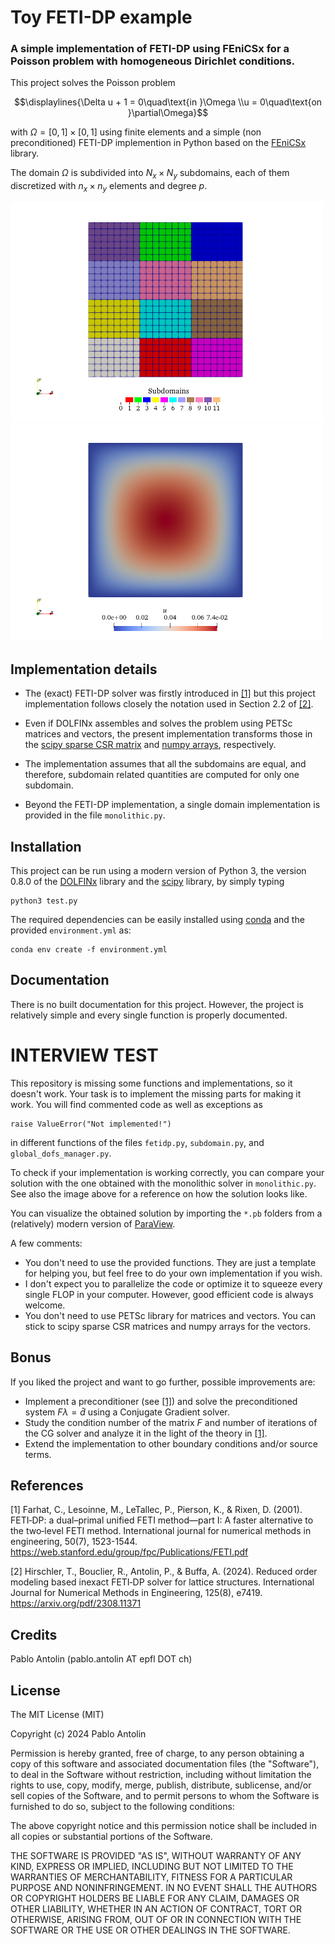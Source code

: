 # Toy FETI-DP example
### A simple implementation of FETI-DP using FEniCSx for a Poisson problem with homogeneous Dirichlet conditions.

This project solves the Poisson problem
```math
\displaylines{\Delta u + 1 = 0\quad\text{in }\Omega \\u = 0\quad\text{on }\partial\Omega}
```
with $\Omega=[0,1]\times[0,1]$ using finite elements and a simple (non preconditioned) FETI-DP implemention in Python based on the [FEniCSx](https://fenicsproject.org/documentation/) library.

The domain $\Omega$ is subdivided into $N_x\times N_y$ subdomains, each of them discretized with $n_x\times n_y$ elements and degree $p$.


<img src="subdomains.png" alt="drawing" width="500"/> <img src="solution.png" alt="drawing" width="500"/>

## Implementation details

* The (exact) FETI-DP solver was firstly introduced in [[1]](#1) but this project implementation follows closely the notation used in Section 2.2 of [[2]](#2).

* Even if DOLFINx assembles and solves the problem using PETSc matrices and vectors, the present implementation transforms those in the [scipy sparse CSR matrix](https://docs.scipy.org/doc/scipy/reference/generated/scipy.sparse.csr_matrix.html) and [numpy arrays](https://numpy.org/doc/stable/reference/generated/numpy.array.html), respectively.

* The implementation assumes that all the subdomains are equal, and therefore, subdomain related quantities are computed for only one subdomain.

* Beyond the FETI-DP implementation, a single domain implementation is provided in the file `monolithic.py`.

## Installation

This project can be run using a modern version of Python 3, the version 0.8.0 of the [DOLFINx](https://github.com/FEniCS/dolfinx) library and the [scipy](https://scipy.org) library, by simply typing
```
python3 test.py
```

The required dependencies can be easily installed using [conda](https://conda.io/projects/conda/en/latest/user-guide/install/index.html) and the provided `environment.yml` as:
```
conda env create -f environment.yml
```

## Documentation
There is no built documentation for this project. However, the project is relatively simple and every single function is properly documented.

# INTERVIEW TEST

This repository is missing some functions and implementations, so it doesn't work.
Your task is to implement the missing parts for making it work.
You will find commented code as well as exceptions as
```
raise ValueError("Not implemented!")
```
in different functions of the files `fetidp.py`, `subdomain.py`, and `global_dofs_manager.py`.

To check if your implementation is working correctly, you can compare your solution with the one obtained with the monolithic solver in `monolithic.py`. See also the image above for a reference on how the solution looks like.

You can visualize the obtained solution by importing the `*.pb` folders from a (relatively) modern version of [ParaView](https://www.paraview.org).

A few comments:
* You don't need to use the provided functions. They are just a template for helping you, but feel free to do your own implementation if you wish.
* I don't expect you to parallelize the code or optimize it to squeeze every single FLOP in your computer. However, good efficient code is always welcome.
* You don't need to use PETSc library for matrices and vectors. You can stick to scipy sparse CSR matrices and numpy arrays for the vectors.


## Bonus
If you liked the project and want to go further, possible improvements are:
* Implement a preconditioner (see [[1]](#1)) and solve the preconditioned system $F \lambda = \bar{d}$ using a Conjugate Gradient solver.
* Study the condition number of the matrix $F$ and number of iterations of the CG solver and analyze it in the light of the theory in [[1]](#1).
* Extend the implementation to other boundary conditions and/or source terms.
## References
<a id="1">[1]</a> 
Farhat, C., Lesoinne, M., LeTallec, P., Pierson, K., & Rixen, D. (2001).
FETI‐DP: a dual–primal unified FETI method—part I: A faster alternative to the two‐level FETI method.
International journal for numerical methods in engineering, 50(7), 1523-1544.
https://web.stanford.edu/group/fpc/Publications/FETI.pdf

<a id="2">[2]</a> 
Hirschler, T., Bouclier, R., Antolin, P., & Buffa, A. (2024).
Reduced order modeling based inexact FETI‐DP solver for lattice structures.
International Journal for Numerical Methods in Engineering, 125(8), e7419.
https://arxiv.org/pdf/2308.11371

 
## Credits
 
Pablo Antolin (pablo.antolin AT epfl DOT ch)
 
## License
 
The MIT License (MIT)

Copyright (c) 2024 Pablo Antolin

Permission is hereby granted, free of charge, to any person obtaining a copy of this software and associated documentation files (the "Software"), to deal in the Software without restriction, including without limitation the rights to use, copy, modify, merge, publish, distribute, sublicense, and/or sell copies of the Software, and to permit persons to whom the Software is furnished to do so, subject to the following conditions:

The above copyright notice and this permission notice shall be included in all copies or substantial portions of the Software.

THE SOFTWARE IS PROVIDED "AS IS", WITHOUT WARRANTY OF ANY KIND, EXPRESS OR IMPLIED, INCLUDING BUT NOT LIMITED TO THE WARRANTIES OF MERCHANTABILITY, FITNESS FOR A PARTICULAR PURPOSE AND NONINFRINGEMENT. IN NO EVENT SHALL THE AUTHORS OR COPYRIGHT HOLDERS BE LIABLE FOR ANY CLAIM, DAMAGES OR OTHER LIABILITY, WHETHER IN AN ACTION OF CONTRACT, TORT OR OTHERWISE, ARISING FROM, OUT OF OR IN CONNECTION WITH THE SOFTWARE OR THE USE OR OTHER DEALINGS IN THE SOFTWARE.
